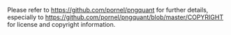 Please refer to https://github.com/pornel/pngquant for further details,
especially to https://github.com/pornel/pngquant/blob/master/COPYRIGHT
for license and copyright information.
